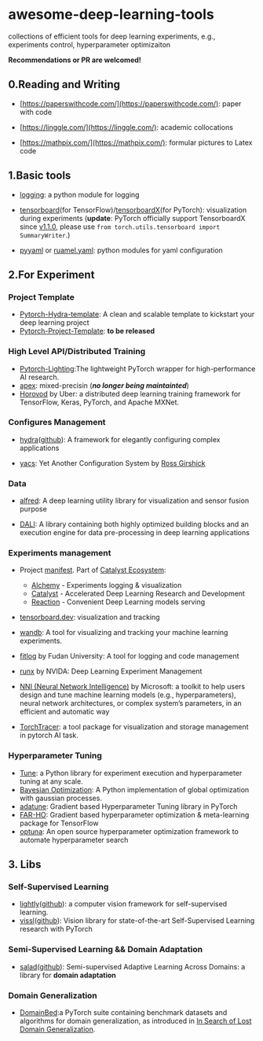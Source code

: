 # awesome-deep-learning-tools
collections of efficient tools for deep learning experiments, e.g., experiments control, hyperparameter optimizaiton

**Recommendations or PR are welcomed!**

## 0.Reading and Writing
- [https://paperswithcode.com/](https://paperswithcode.com/): paper with code

- [https://linggle.com/](https://linggle.com/): academic collocations

- [https://mathpix.com/](https://mathpix.com/): formular pictures to Latex code



## 1.Basic tools
- [logging](https://docs.python.org/3.6/library/logging.html): a python module for logging

- [tensorboard](https://www.tensorflow.org/tensorboard)(for TensorFlow)/[tensorboardX](https://github.com/lanpa/tensorboardX)(for PyTorch): visualization during experiments (**update**: PyTorch officially support TensorboardX since [v1.1.0](https://github.com/pytorch/pytorch/releases/tag/v1.1.0), please use `from torch.utils.tensorboard import SummaryWriter`.)

- [pyyaml](https://pyyaml.org/) or [ruamel.yaml](https://pypi.org/project/ruamel.yaml/): python modules for yaml configuration

## 2.For Experiment
### Project Template
- [Pytorch-Hydra-template](https://github.com/hobogalaxy/lightning-hydra-template): A clean and scalable template to kickstart your deep learning project
- [Pytorch-Project-Template](https://github.com/lijiaqi/PyTorch-Project-Template): **to be released**

### High Level API/Distributed Training
- [Pytorch-Lighting](https://github.com/PyTorchLightning/pytorch-lightning):The lightweight PyTorch wrapper for high-performance AI research.
- [apex](http://apex.run/): mixed-precisin (***no longer being maintainted***)
- [Horovod](https://eng.uber.com/horovod/) by Uber: a distributed deep learning training framework for TensorFlow, Keras, PyTorch, and Apache MXNet.

### Configures Management
- [hydra](https://hydra.cc/)([github](https://github.com/facebookresearch/hydra)): A framework for elegantly configuring complex applications

- [yacs](https://github.com/rbgirshick/yacs): Yet Another Configuration System by [Ross Girshick](http://www.rossgirshick.info/)

### Data
- [alfred](https://github.com/jinfagang/alfred): A deep learning utility library for visualization and sensor fusion purpose

- [DALI](https://docs.nvidia.com/deeplearning/sdk/dali-developer-guide/docs/index.html): A library containing both highly optimized building blocks and an execution engine for data pre-processing in deep learning applications

### Experiments management
- Project [manifest](https://github.com/catalyst-team/catalyst/blob/master/MANIFEST.md). Part of [Catalyst Ecosystem](https://docs.google.com/presentation/d/1D-yhVOg6OXzjo9K_-IS5vSHLPIUxp1PEkFGnpRcNCNU/edit?usp=sharing):
  - [Alchemy](https://github.com/catalyst-team/alchemy) - Experiments logging & visualization
  - [Catalyst](https://github.com/catalyst-team/catalyst) - Accelerated Deep Learning Research and Development
  - [Reaction](https://github.com/catalyst-team/reaction) - Convenient Deep Learning models serving
  
- [tensorboard.dev](https://tensorboard.dev/): visualization and tracking

- [wandb](https://www.wandb.com/): A tool for visualizing and tracking your machine learning experiments. 

- [fitlog](https://github.com/fastnlp/fitlog) by Fudan University: A tool for logging and code management

- [runx](https://github.com/NVIDIA/runx) by NVIDA: Deep Learning Experiment Management

- [NNI (Neural Network Intelligence)](https://nni.readthedocs.io/en/latest/Overview.html) by Microsoft: a toolkit to help users design and tune machine learning models (e.g., hyperparameters), neural network architectures, or complex system’s parameters, in an efficient and automatic way

- [TorchTracer](https://github.com/OIdiotLin/torchtracer/): a tool package for visualization and storage management in pytorch AI task.

### Hyperparameter Tuning
- [Tune](https://docs.ray.io/en/latest/tune.html): a Python library for experiment execution and hyperparameter tuning at any scale.
- [Bayesian Optimization](https://github.com/fmfn/BayesianOptimization): A Python implementation of global optimization with gaussian processes.
- [adatune](https://github.com/awslabs/adatune): Gradient based Hyperparameter Tuning library in PyTorch
- [FAR-HO](https://github.com/lucfra/FAR-HO): Gradient based hyperparameter optimization & meta-learning package for TensorFlow
- [optuna](https://optuna.org/): An open source hyperparameter optimization framework to automate hyperparameter search

## 3. Libs
### Self-Supervised Learning
- [lightly](https://www.lightly.ai/)([github](https://github.com/lightly-ai/lightly)): a computer vision framework for self-supervised learning.
- [vissl](https://vissl.ai/)([github](https://github.com/facebookresearch/vissl)): Vision library for state-of-the-art Self-Supervised Learning research with PyTorch

### Semi-Supervised Learning && Domain Adaptation
- [salad](https://domainadaptation.org/)([github](https://github.com/domainadaptation/salad)): Semi-supervised Adaptive Learning Across Domains: a library for **domain adaptation**

### Domain Generalization
- [DomainBed](https://github.com/facebookresearch/DomainBed):a PyTorch suite containing benchmark datasets and algorithms for domain generalization, as introduced in [In Search of Lost Domain Generalization](https://arxiv.org/abs/2007.01434).
